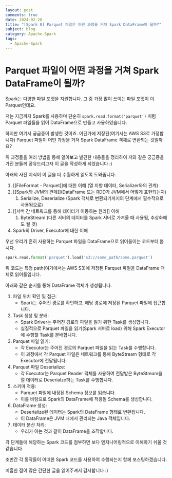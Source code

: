 ```yaml
---
layout: post
comments: true
date: 2024-02-28
title: "[Spark 0] Parquet 파일은 어떤 과정을 거쳐 Spark DataFrame이 될까?"
subject: blog
category: Apache-Spark
tags:
  - Apache-Spark
---
```

# Parquet 파일이 어떤 과정을 거쳐 Spark DataFrame이 될까?

Spark는 다양한 파일 포맷을 지원합니다. 그 중 가장 많이 쓰이는 파일 포맷이 이 Parquet인데요.

저는 지금까지 Spark를 사용하며 단순히 `spark.read.format('parquet')` 처럼 Parquet 파일들을 읽어 DataFrame으로 만들고 사용하였습니다. 

하지만 여기서 궁금증이 발생한 것이죠. 어딘가에 저장된(여기서는 AWS S3로 가정합니다) Parquet 파일이 어떤 과정을 거쳐 Spark DataFrame 객체로 변환되는 것일까요?

위 과정들을 여러 방법을 통해 알아보고 발견한 내용들을 정리하여 저와 같은 궁금증을 가진 분들께 공유드리고자 이 글을 작성하게 되었습니다 :)

아래의 사전 지식이 이 글을 더 수월하게 읽도록 도와줍니다.
1. [[FileFormat - Parquet]]에 대한 이해 (열 지향 데이터, Serializer와의 관계)
2. [[Spark와 JVM의 관계]](DataFrame 또는 RDD가 JVM에서 어떻게 표현되는지)
	1. Serialize, Deserialize (Spark 객체로 변환되기까지의 단계에서 필수적으로 사용됨으로)
3. [[서버 간 네트워크를 통해 데이터가 이동하는 원리]] 이해
	1. ByteStream (다른 서버의 데이터를 Spark 서버로 가져올 때 사용됨, 추상화해도 될 것)
4. Spark의 Driver, Executor에 대한 이해

우선 우리가 흔히 사용하는 Parquet 파일을 DataFrame으로 읽어들이는 코드부터 봅시다.
```Python
spark.read.format('parquet').load('s3://some_path/some.parquet')
```

위 코드는 특정 path(여기에서는 AWS S3)에 저장된 Parquet 파일을 DataFrame 객체로 읽어들입니다.

아래와 같은 순서를 통해 DataFrame 객체가 생성됩니다.
1. 파일 위치 확인 및 접근:
	- Spark는 주어진 경로를 확인하고, 해당 경로에 저장된 Parquet 파일에 접근합니다.
2. Task 생성 및 분배:
	- Spark Driver는 주어진 경로의 파일을 읽기 위한 Task를 생성합니다.
	- 실질적으로 Parquet 파일을 읽기(Spark 서버로 load) 위해 Spark Executor에 수행할 Task를 분배합니다.
3. Parquet 파일 읽기:
	- 각 Executor는 주어진 경로의 Parquet 파일을 읽는 Task를 수행합니다.
	- 이 과정에서 각 Parquet 파일은 네트워크를 통해 ByteStream 형태로 각 Executor에 전달됩니다.
4. Parquet 파일 Deserialize:
	- 각 Executor는 Parquet Reader 객체를 사용하여 전달받은 ByteStream을 열 데이터로 Deserialze하는 Task를 수행합니다.
5. 스키마 적용:
	- Parquet 파일에 내장된 Schema 정보를 읽습니다.
	- 이를 바탕으로 Spark의 DataFrame에 적용될 Schema를 생성합니다.
6. DataFrame 생성:
	- Deserialize된 데이터는 Spark의 DataFrame 형태로 변환됩니다.
	- 이 DataFrame은 JVM 내에서 관리되는 Java 객체입니다.
7. 데이터 분산 처리:
	- 우리가 아는 것과 같이 DataFrame을 조작합니다.

각 단계들에 해당하는 Spark 코드를 첨부하면 보다 엔지니어링적으로 이해하기 쉬울 것 같습니다.

조만간 각 동작들이 어떠한 Spark 코드를 사용하여 수행되는지 함께 포스팅하겠습니다.

미흡한 점이 많은 간단한 글을 읽어주셔서 감사합니다 :)